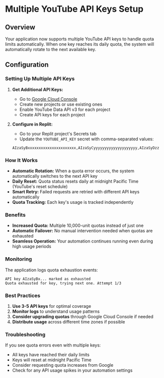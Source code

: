 # Multiple YouTube API Keys Setup

## Overview
Your application now supports multiple YouTube API keys to handle quota limits automatically. When one key reaches its daily quota, the system will automatically rotate to the next available key.

## Configuration

### Setting Up Multiple API Keys

1. **Get Additional API Keys:**
   - Go to [Google Cloud Console](https://console.cloud.google.com/)
   - Create new projects or use existing ones
   - Enable YouTube Data API v3 for each project
   - Create API keys for each project

2. **Configure in Replit:**
   - Go to your Replit project's Secrets tab
   - Update the `YOUTUBE_API_KEY` secret with comma-separated values:
   ```
   AIzaSyBxxxxxxxxxxxxxxxxxxxxxx,AIzaSyCyyyyyyyyyyyyyyyyyyyy,AIzaSyDzzzzzzzzzzzzzzzzzzzz
   ```

### How It Works

- **Automatic Rotation:** When a quota error occurs, the system automatically switches to the next API key
- **Daily Reset:** Quota status resets daily at midnight Pacific Time (YouTube's reset schedule)
- **Smart Retry:** Failed requests are retried with different API keys automatically
- **Quota Tracking:** Each key's usage is tracked independently

### Benefits

- **Increased Quota:** Multiple 10,000-unit quotas instead of just one
- **Automatic Failover:** No manual intervention needed when quotas are exhausted
- **Seamless Operation:** Your automation continues running even during high usage periods

### Monitoring

The application logs quota exhaustion events:
```
API key AIzaSyBx... marked as exhausted
Quota exhausted for key, trying next one. Attempt 1/3
```

### Best Practices

1. **Use 3-5 API keys** for optimal coverage
2. **Monitor logs** to understand usage patterns
3. **Consider upgrading quotas** through Google Cloud Console if needed
4. **Distribute usage** across different time zones if possible

### Troubleshooting

If you see quota errors even with multiple keys:
- All keys have reached their daily limits
- Keys will reset at midnight Pacific Time
- Consider requesting quota increases from Google
- Check for any API usage spikes in your automation settings